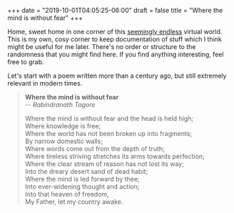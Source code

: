+++
date = "2019-10-01T04:05:25-06:00"
draft = false
title = "Where the mind is without fear"
+++

Home, sweet home in one corner of this [seemingly endless](https://www.worldwidewebsize.com/) virtual world.
This is my own, cosy corner to keep documentation of stuff 
which I think might be useful for me later. 
There's no order or structure to the randomness that you might find here.
If you find anything interesting, feel free to grab.

Let's start with a poem written more than a century ago, but still extremely relevant in modern times. 

> **Where the mind is without fear**<br>
> -- *Rabindranath Tagore*
>
> Where the mind is without fear and the head is held high;<br>
> Where knowledge is free;<br>
> Where the world has not been broken up into fragments;<br>
> By narrow domestic walls;<br>
> Where words come out from the depth of truth;<br>
> Where tireless striving stretches its arms towards perfection;<br>
> Where the clear stream of reason has not lost its way;<br>
> Into the dreary desert sand of dead habit;<br>
> Where the mind is led forward by thee;<br>
> Into ever-widening thought and action;<br>
> Into that heaven of freedom,<br>
> My Father, let my country awake.
